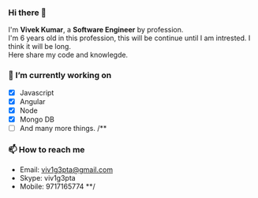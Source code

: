 ### Hi there 👋
I'm **Vivek Kumar**, a **Software Engineer** by profession.  
I'm 6 years old in this profession, this will be continue until I am intrested. I think it will be long.  
Here share my code and knowlegde.

### 🔭 I’m currently working on
- [x] Javascript
- [x] Angular
- [x] Node
- [x] Mongo DB
- [ ] And many more things.
/**
### 📫 How to reach me
- Email: viv1g3pta@gmail.com
- Skype: viv1g3pta
- Mobile: 9717165774
**/
